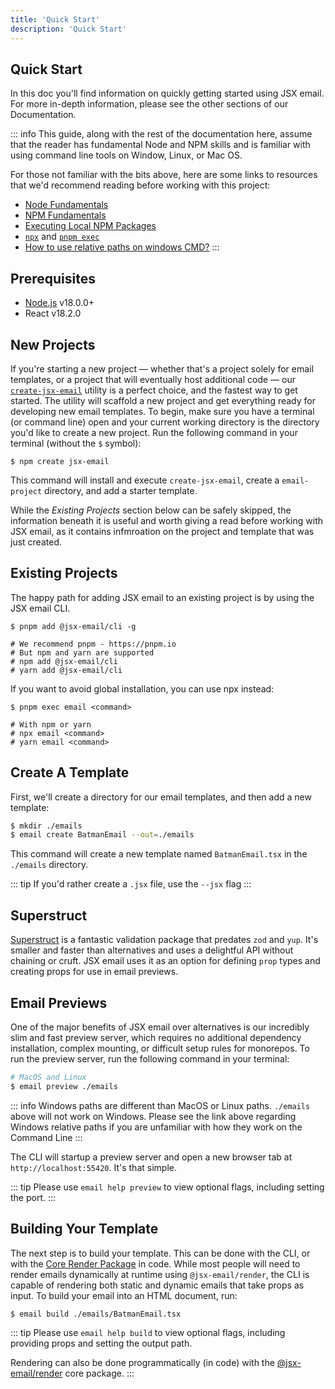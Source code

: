 ```yaml
---
title: 'Quick Start'
description: 'Quick Start'
---
```


## Quick Start

In this doc you'll find information on quickly getting started using JSX email. For more in-depth information, please see the other sections of our Documentation.

::: info
This guide, along with the rest of the documentation here, assume that the reader has fundamental Node and NPM skills and is familiar with using command line tools on Window, Linux, or Mac OS.

For those not familiar with the bits above, here are some links to resources that we'd recommend reading before working with this project:

- [Node Fundamentals](https://www.codecademy.com/learn/learn-nodejs-fundamentals/modules/intro-to-node-js/cheatsheet)
- [NPM Fundamentals](https://nodesource.com/blog/an-absolute-beginners-guide-to-using-npm/)
- [Executing Local NPM Packages](https://jaireina.medium.com/executing-local-npm-packages-226820ad2c31)
- [`npx`](https://docs.npmjs.com/cli/v8/commands/npx) and [`pnpm exec`](https://pnpm.io/cli/exec)
- [How to use relative paths on windows CMD?](https://superuser.com/a/1270599)
:::

## Prerequisites

- [Node.js](https://nodejs.org/en/) v18.0.0+
- React v18.2.0

## New Projects

If you're starting a new project — whether that's a project solely for email templates, or a project that will eventually host additional code — our [`create-jsx-email`](https://github.com/shellscape/jsx-email/tree/main/packages/create-jsx-email) utility is a perfect choice, and the fastest way to get started. The utility will scaffold a new project and get everything ready for developing new email templates. To begin, make sure you have a terminal (or command line) open and your current working directory is the directory you'd like to create a new project. Run the following command in your terminal (without the `$` symbol):

```console
$ npm create jsx-email
```

This command will install and execute `create-jsx-email`, create a `email-project` directory, and add a starter template.

While the _Existing Projects_ section below can be safely skipped, the information beneath it is useful and worth giving a read before working with JSX email, as it contains infmroation on the project and template that was just created.

## Existing Projects

The happy path for adding JSX email to an existing project is by using the JSX email CLI.

```shell
$ pnpm add @jsx-email/cli -g

# We recommend pnpm - https://pnpm.io
# But npm and yarn are supported
# npm add @jsx-email/cli
# yarn add @jsx-email/cli
```

If you want to avoid global installation, you can use npx instead:

```shell
$ pnpm exec email <command>

# With npm or yarn
# npx email <command>
# yarn email <command>
```

## Create A Template

First, we'll create a directory for our email templates, and then add a new template:

```sh
$ mkdir ./emails
$ email create BatmanEmail --out=./emails
```

This command will create a new template named `BatmanEmail.tsx` in the `./emails` directory.

::: tip
If you'd rather create a `.jsx` file, use the `--jsx` flag
:::

## Superstruct

[Superstruct](https://docs.superstructjs.org/) is a fantastic validation package that predates `zod` and `yup`. It's smaller and faster than alternatives and uses a delightful API without chaining or cruft. JSX email uses it as an option for defining `prop` types and creating props for use in email previews.

## Email Previews

One of the major benefits of JSX email over alternatives is our incredibly slim and fast preview server, which requires no additional dependency installation, complex mounting, or difficult setup rules for monorepos. To run the preview server, run the following command in your terminal:

```sh
# MacOS and Linux
$ email preview ./emails
```

::: info
Windows paths are different than MacOS or Linux paths. `./emails` above will not work on Windows. Please see the link above regarding Windows relative paths if you are unfamiliar with how they work on the Command Line
:::

The CLI will startup a preview server and open a new browser tab at `http://localhost:55420`. It's that simple.

::: tip
Please use `email help preview` to view optional flags, including setting the port.
:::

## Building Your Template

The next step is to build your template. This can be done with the CLI, or with the [Core Render Package](/docs/core/render) in code. While most people will need to render emails dynamically at runtime using `@jsx-email/render`, the CLI is capable of rendering both static and dynamic emails that take props as input. To build your email into an HTML document, run:

```sh
$ email build ./emails/BatmanEmail.tsx
```

::: tip
Please use `email help build` to view optional flags, including providing props and setting the output path.

Rendering can also be done programmatically (in code) with the [@jsx-email/render](/docs/core/render) core package.
:::
